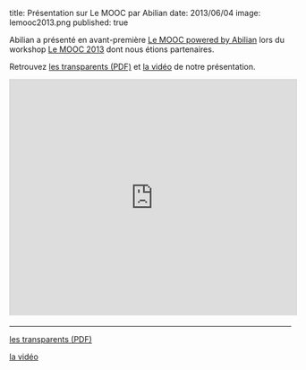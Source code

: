title: Présentation sur Le MOOC par Abilian
date: 2013/06/04
image: lemooc2013.png
published: true

Abilian a présenté en avant-première [Le MOOC powered by Abilian](/fr/solutions/le-mooc/) lors du workshop [Le MOOC 2013](http://workshop.lemooc.com/fr/) dont nous étions partenaires.

Retrouvez [les transparents (PDF)](http://workshop.lemooc.com/static/pdf/lemooc2013-abilian-fermigier.pdf) et [la vidéo](http://www.irill.org/videos/mooc-2013/Stefane_Fermigier-un_MOOC_c_est_un_reseau_social.webm) de notre présentation.

<iframe src="http://www.slideshare.net/slideshow/embed_code/22247461?rel=0" width="512" height="421" frameborder="0" marginwidth="0" marginheight="0" scrolling="no" style="border:1px solid #CCC;border-width:1px 1px 0;margin-bottom:5px" allowfullscreen webkitallowfullscreen mozallowfullscreen> </iframe>

<hr>

<i class="icon-picture"></i> [les transparents (PDF)](http://workshop.lemooc.com/static/pdf/lemooc2013-abilian-fermigier.pdf)

<i class="icon-film"></i> [la vidéo](http://www.irill.org/videos/mooc-2013/Stefane_Fermigier-un_MOOC_c_est_un_reseau_social.webm)